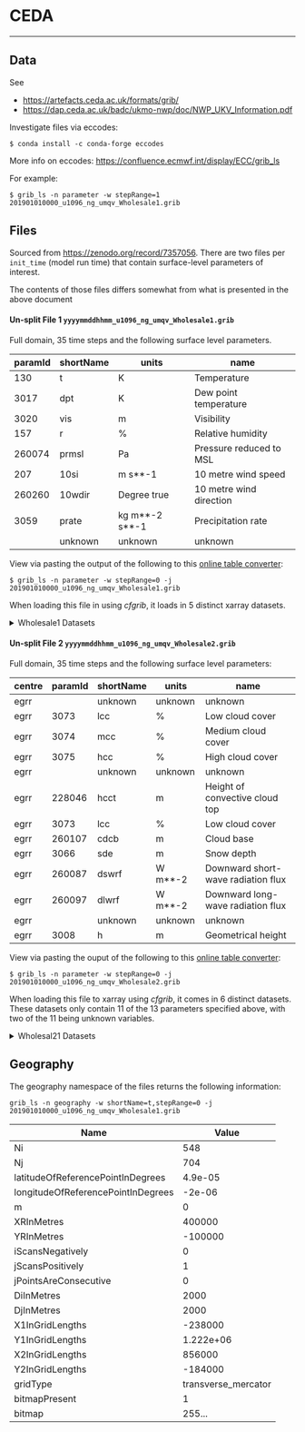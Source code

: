 # CEDA

---

## Data

See
- https://artefacts.ceda.ac.uk/formats/grib/
- https://dap.ceda.ac.uk/badc/ukmo-nwp/doc/NWP_UKV_Information.pdf

Investigate files via eccodes:

```shell
$ conda install -c conda-forge eccodes
```

More info on eccodes: https://confluence.ecmwf.int/display/ECC/grib_ls

For example:

```shell
$ grib_ls -n parameter -w stepRange=1 201901010000_u1096_ng_umqv_Wholesale1.grib
```

## Files

Sourced from https://zenodo.org/record/7357056. There are two files per 
`init_time` (model run time) that contain surface-level parameters of interest.

The contents of those files differs somewhat from what is presented in the above
document

#### Un-split File 1 `yyyymmddhhmm_u1096_ng_umqv_Wholesale1.grib`

Full domain, 35 time steps and the following surface level parameters.

| paramId | shortName | units          | name                    |
|---------|-----------|----------------|-------------------------|
| 130     | t         | K              | Temperature             |
| 3017    | dpt       | K              | Dew point temperature   |
| 3020    | vis       | m              | Visibility              |
| 157     | r         | %              | Relative humidity       |
| 260074  | prmsl     | Pa             | Pressure reduced to MSL |
| 207     | 10si      | m s**-1        | 10 metre wind speed     |
| 260260  | 10wdir    | Degree true    | 10 metre wind direction |
| 3059    | prate     | kg m**-2 s**-1 | Precipitation rate      |
|         | unknown   | unknown        | unknown                 |

View via pasting the output of the following to this 
[online table converter](https://tableconvert.com/json-to-markdown):

```shell
$ grib_ls -n parameter -w stepRange=0 -j 201901010000_u1096_ng_umqv_Wholesale1.grib
```

When loading this file in using *cfgrib*, it loads in 5 distinct xarray datasets.

<details>
  <summary>Wholesale1 Datasets</summary>
    
    --- Dataset 1 ---
    Dimensions:            (step: 37, values: 385792)
    Coordinates:
        time               datetime64[ns] 2019-01-01
      * step               (step) timedelta64[ns] 00:00:00 ... 1 days 12:00:00
        heightAboveGround  float64 1.0
        valid_time         (step) datetime64[ns] 2019-01-01 ... 2019-01-02T12:00:00
    Dimensions without coordinates: values
    Data variables:
        t                  (step, values) float32 ... (1.5m temperature)
        r                  (step, values) float32 ... (1.5m relative humidity)
        dpt                (step, values) float32 ... (1.5m dew point)
        vis                (step, values) float32 ... (1.5m visibility)

    --- Dataset 2 ---
    Dimensions:            (step: 37, values: 385792)
    Coordinates:
        time               datetime64[ns] 2019-01-01
      * step               (step) timedelta64[ns] 00:00:00 ... 1 days 12:00:00
        heightAboveGround  float64 10.0
        valid_time         (step) datetime64[ns] 2019-01-01 ... 2019-01-02T12:00:00
    Dimensions without coordinates: values
    Data variables:
        si10               (step, values) float32 ... (10m wind speed)
        wdir10             (step, values) float32 ... (10m wind direction)
    
    --- Dataset 3 ---
    Dataset 3
    Dimensions:     (step: 37, values: 385792)
    Coordinates:
        time        datetime64[ns] 2019-01-01
      * step        (step) timedelta64[ns] 00:00:00 01:00:00 ... 1 days 12:00:00
        meanSea     float64 0.0
        valid_time  (step) datetime64[ns] ...
    Dimensions without coordinates: values
    Data variables:
        prmsl       (step, values) float32 ... (mean sea level pressure)
    
    --- Dataset 4 ---
    Dimensions:     (step: 36, values: 385792)
    Coordinates:
        time        datetime64[ns] 2019-01-01
      * step        (step) timedelta64[ns] 01:00:00 02:00:00 ... 1 days 12:00:00
        surface     float64 0.0
        valid_time  (step) datetime64[ns] ...
    Dimensions without coordinates: values
    Data variables:
        unknown     (step, values) float32 ... (?)
    
    --- Dataset 5 ---
    Dimensions:     (step: 37, values: 385792)
    Coordinates:
        time        datetime64[ns] 2019-01-01
      * step        (step) timedelta64[ns] 00:00:00 01:00:00 ... 1 days 12:00:00
        surface     float64 0.0
        valid_time  (step) datetime64[ns] 2019-01-01 ... 2019-01-02T12:00:00
    Dimensions without coordinates: values
    Data variables:
        unknown     (step, values) float32 ... (?)
        prate       (step, values) float32 ... (total precipitation rate)

</details>

#### Un-split File 2 `yyyymmddhhmm_u1096_ng_umqv_Wholesale2.grib`

Full domain, 35 time steps and the following surface level parameters:

| centre | paramId | shortName | units   | name                               |
|--------|---------|-----------|---------|------------------------------------|
| egrr   |         | unknown   | unknown | unknown                            |
| egrr   | 3073    | lcc       | %       | Low cloud cover                    |
| egrr   | 3074    | mcc       | %       | Medium cloud cover                 |
| egrr   | 3075    | hcc       | %       | High cloud cover                   |
| egrr   |         | unknown   | unknown | unknown                            |
| egrr   | 228046  | hcct      | m       | Height of convective cloud top     |
| egrr   | 3073    | lcc       | %       | Low cloud cover                    |
| egrr   | 260107  | cdcb      | m       | Cloud base                         |
| egrr   | 3066    | sde       | m       | Snow depth                         |
| egrr   | 260087  | dswrf     | W m**-2 | Downward short-wave radiation flux |
| egrr   | 260097  | dlwrf     | W m**-2 | Downward long-wave radiation flux  |
| egrr   |         | unknown   | unknown | unknown                            |
| egrr   | 3008    | h         | m       | Geometrical height                 |

View via pasting the ouput of the following to this 
[online table converter](https://tableconvert.com/json-to-markdown):

```shell
$ grib_ls -n parameter -w stepRange=0 -j 201901010000_u1096_ng_umqv_Wholesale2.grib
```

When loading this file to xarray using *cfgrib*, it comes in 6 distinct
datasets. These datasets only contain 11 of the 13 parameters specified
above, with two of the 11 being unknown variables.

<details>
  <summary>Wholesal21 Datasets</summary>

    --- Dataset 1 ---
    Dimensions:     (step: 37, values: 385792)
    Coordinates:
        time        datetime64[ns] 2019-01-01
      * step        (step) timedelta64[ns] 00:00:00 01:00:00 ... 1 days 12:00:00
        atmosphere  float64 0.0
        valid_time  (step) datetime64[ns] ...
    Dimensions without coordinates: values
    Data variables:
        unknown     (step, values) float32 ... (?)
    
    --- Dataset 2 ---
    Dimensions:     (step: 37, values: 385792)
    Coordinates:
        time        datetime64[ns] 2019-01-01
      * step        (step) timedelta64[ns] 00:00:00 01:00:00 ... 1 days 12:00:00
        cloudBase   float64 0.0
        valid_time  (step) datetime64[ns] ...
    Dimensions without coordinates: values
    Data variables:
        cdcb        (step, values) float32 ... (convective cloud base height)
    
    --- Dataset 3 ---
    Dimensions:                 (step: 37, values: 385792)
    Coordinates:
        time                    datetime64[ns] 2019-01-01
      * step                    (step) timedelta64[ns] 00:00:00 ... 1 days 12:00:00
        heightAboveGroundLayer  float64 0.0
        valid_time              (step) datetime64[ns] ...
    Dimensions without coordinates: values
    Data variables:
        lcc                     (step, values) float32 ... (low cloud amount)
    
    --- Dataset 4 ---
    Dimensions:                 (step: 37, values: 385792)
    Coordinates:
        time                    datetime64[ns] 2019-01-01
      * step                    (step) timedelta64[ns] 00:00:00 ... 1 days 12:00:00
        heightAboveGroundLayer  float64 1.524e+03
        valid_time              (step) datetime64[ns] ...
    Dimensions without coordinates: values
    Data variables:
        mcc                     (step, values) float32 ... (medium cloud amount)
    
    --- Dataset 5 ---
    Dimensions:                 (step: 37, values: 385792)
    Coordinates:
        time                    datetime64[ns] 2019-01-01
      * step                    (step) timedelta64[ns] 00:00:00 ... 1 days 12:00:00
        heightAboveGroundLayer  float64 4.572e+03
        valid_time              (step) datetime64[ns] ...
    Dimensions without coordinates: values
    Data variables:
        hcc                     (step, values) float32 ... (high cloud amount)
    
    --- Dataset 6 ---
    Dimensions:     (step: 37, values: 385792)
    Coordinates:
        time        datetime64[ns] 2019-01-01
      * step        (step) timedelta64[ns] 00:00:00 01:00:00 ... 1 days 12:00:00
        surface     float64 0.0
        valid_time  (step) datetime64[ns] 2019-01-01 ... 2019-01-02T12:00:00
    Dimensions without coordinates: values
    Data variables:
        unknown     (step, values) float32 ...
        sde         (step, values) float32 ... (snow depth water equivalent)
        hcct        (step, values) float32 ... (height of convective cloud top)
        dswrf       (step, values) float32 ... (downward short-wave radiation flux)
        dlwrf       (step, values) float32 ... (downward long-wave radiation flux)
    
    --- Dataset 7 ---
    Dimensions:     (step: 37, values: 385792)
    Coordinates:
        time        datetime64[ns] 2019-01-01
      * step        (step) timedelta64[ns] 00:00:00 01:00:00 ... 1 days 12:00:00
        level       float64 0.0
        valid_time  (step) datetime64[ns] ...
    Dimensions without coordinates: values
    Data variables:
        h           (step, values) float32 ... (geometrical height)

</details>


## Geography


The geography namespace of the files returns the following information:

```shell
grib_ls -n geography -w shortName=t,stepRange=0 -j 201901010000_u1096_ng_umqv_Wholesale1.grib
```


| Name                               | Value               | 
|------------------------------------|---------------------|
| Ni                                 | 548                 |
| Nj                                 | 704                 |
| latitudeOfReferencePointInDegrees  | 4.9e-05             |
| longitudeOfReferencePointInDegrees | -2e-06              |
| m                                  | 0                   |
| XRInMetres                         | 400000              |
| YRInMetres                         | -100000             |
| iScansNegatively                   | 0                   |
| jScansPositively                   | 1                   |
| jPointsAreConsecutive              | 0                   |
| DiInMetres                         | 2000                |
| DjInMetres                         | 2000                |
| X1InGridLengths                    | -238000             |
| Y1InGridLengths                    | 1.222e+06           |
| X2InGridLengths                    | 856000              |
| Y2InGridLengths                    | -184000             |
| gridType                           | transverse_mercator |
| bitmapPresent                      | 1                   |
| bitmap                             | 255...              |

